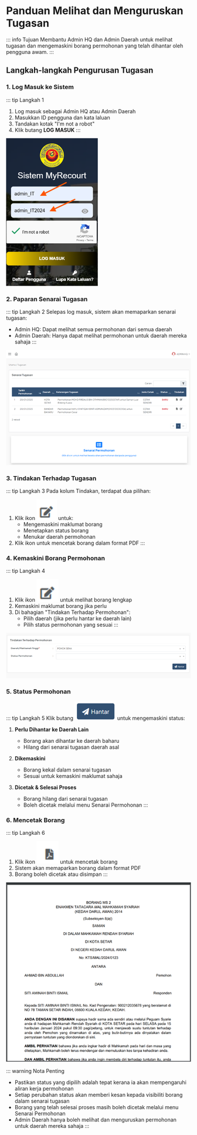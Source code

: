 # Panduan Melihat dan Menguruskan Tugasan

::: info Tujuan
Membantu Admin HQ dan Admin Daerah untuk melihat tugasan dan mengemaskini borang permohonan yang telah dihantar oleh pengguna awam.
:::

## Langkah-langkah Pengurusan Tugasan

### 1. Log Masuk ke Sistem

::: tip Langkah 1
1. Log masuk sebagai Admin HQ atau Admin Daerah
2. Masukkan ID pengguna dan kata laluan
3. Tandakan kotak "I'm not a robot"
4. Klik butang **LOG MASUK**
:::
<img src="/image/admin/tugasan/image1.png" alt="Log Masuk Admin" width="250">


### 2. Paparan Senarai Tugasan

::: tip Langkah 2
Selepas log masuk, sistem akan memaparkan senarai tugasan:
- Admin HQ: Dapat melihat semua permohonan dari semua daerah
- Admin Daerah: Hanya dapat melihat permohonan untuk daerah mereka sahaja
:::

![Senarai Tugasan](./image/admin/tugasan/image2.png)

### 3. Tindakan Terhadap Tugasan

::: tip Langkah 3
Pada kolum Tindakan, terdapat dua pilihan:
1. Klik ikon <img src="./image/admin/tugasan/image3.png" alt="Edit" width="55"> untuk:
   - Mengemaskini maklumat borang
   - Menetapkan status borang
   - Menukar daerah permohonan
2. Klik ikon untuk mencetak borang dalam format PDF
:::

### 4. Kemaskini Borang Permohonan

::: tip Langkah 4
1. Klik ikon <img src="./image/admin/tugasan/image5.png" alt="Edit" width="60"> untuk melihat borang lengkap
2. Kemaskini maklumat borang jika perlu
3. Di bahagian "Tindakan Terhadap Permohonan":
   - Pilih daerah (jika perlu hantar ke daerah lain)
   - Pilih status permohonan yang sesuai
:::

![Borang Kemaskini](./image/admin/tugasan/image6.png)

### 5. Status Permohonan

::: tip Langkah 5
Klik butang ![Hantar](./image/admin/tugasan/image7.png) untuk mengemaskini status:

1. **Perlu Dihantar ke Daerah Lain**
   - Borang akan dihantar ke daerah baharu
   - Hilang dari senarai tugasan daerah asal

2. **Dikemaskini**
   - Borang kekal dalam senarai tugasan
   - Sesuai untuk kemaskini maklumat sahaja

3. **Dicetak & Selesai Proses**
   - Borang hilang dari senarai tugasan
   - Boleh dicetak melalui menu Senarai Permohonan
:::

### 6. Mencetak Borang

::: tip Langkah 6
1. Klik ikon  <img src="./image/admin/tugasan/image8.png" alt="Cetak" width="60"> untuk mencetak borang
2. Sistem akan memaparkan borang dalam format PDF
3. Borang boleh dicetak atau disimpan
:::

![Contoh Borang PDF](./image/admin/tugasan/image9.png)

::: warning Nota Penting
- Pastikan status yang dipilih adalah tepat kerana ia akan mempengaruhi aliran kerja permohonan
- Setiap perubahan status akan memberi kesan kepada visibiliti borang dalam senarai tugasan
- Borang yang telah selesai proses masih boleh dicetak melalui menu Senarai Permohonan
- Admin Daerah hanya boleh melihat dan menguruskan permohonan untuk daerah mereka sahaja
::: 